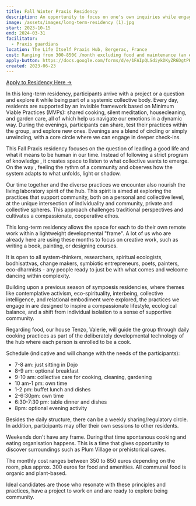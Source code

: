 ```yaml
---
title: Fall Winter Praxis Residency
description: An opportunity to focus on one's own inquiries while engaging in conscious community practices held by a lightweight developmental frame. Running from October 2023 through March 2024, participation is open, with stays ranging from two weeks up to the full five months.
image: /assets/images/long-term-residency (1).jpg
start: 2023-10-15
end: 2024-03-31
facilitator:
  - Praxis guardians
location: The Life Itself Praxis Hub, Bergerac, France
cost: Ranging from 300-850€ /month excluding food and maintenance (an extra approx. €300 a month)
apply-button: https://docs.google.com/forms/d/e/1FAIpQLSdiykDKyZR6DgtPKeYuNePy9sWc-qkIc4BVfKBRjkFWKvFp-g/viewform
created: 2023-06-23
---
```

<a href="https://docs.google.com/forms/d/e/1FAIpQLSdiykDKyZR6DgtPKeYuNePy9sWc-qkIc4BVfKBRjkFWKvFp-g/viewform" className="px-3 py-2 rounded bg-secondary text-sm text-primary font-medium shadow-xs hover:bg-secondary/80 focus-visible:outline">Apply to Residency Here &rarr;</a>

In this long-term residency, participants arrive with a project or a question and explore it while being part of a systemic collective body. Every day, residents are supported by an invisible framework based on Minimum Viable Practices (MVPs): shared cooking, silent meditation, housecleaning, and garden care, all of which help us navigate our emotions in a dynamic way. During the evenings, participants can share, test their practices within the group, and explore new ones. Evenings are a blend of circling or simply unwinding, with a core circle where we can engage in deeper check-ins.

This Fall Praxis residency focuses on the question of leading a good life and what it means to be human in our time. Instead of following a strict program of knowledge , it creates space to listen to  what collective wants to emerge. On the way , feeling the rythm of a community and observes how the system adapts to what unfolds, light or shadow.

Our time together and the diverse practices we encounter also nourish the living laboratory spirit of the hub. This spirit is aimed at exploring the practices that support community, both on a personal and collective level, at the unique intersection of individuality and community, private and collective spheres. This approach challenges traditional perspectives and cultivates a compassionate, cooperative ethos.

This long-term residency allows the space for each to do their own remote work within a lightweight developmental "frame". A lot of us who are already here are using these months to focus on creative work, such as writing a book, painting, or designing courses.

It is open to all system-thinkers, researchers, spiritual ecologists, bodhisattvas, change makers, symbiotic entrepreneurs, poets, painters, eco-dharmists - any people ready to just be with what comes and welcome dancing within complexity.

Building upon a previous season of sympoesis residencies, where themes like contemplative activism, eco-spirituality, interbeing, collective intelligence, and relational embodiment were explored, the practices we engage in are designed to inspire a compassionate lifestyle, ecological balance, and a shift from individual isolation to a sense of supportive community. 

Regarding food, our house Tenzo, Valerie, will guide the group through daily cooking practices as part of the deliberately developmental technology of the hub where each person is enrolled  to be a cook. 


Schedule (indicative and will change with the needs of the participants):

- 7-8 am: just sitting in Dojo 
- 8-9 am: optional breakfast 
- 9-10 am: collective care for cooking, cleaning, gardening
- 10 am-1 pm: own time
- 1-2 pm: buffet lunch and dishes
- 2-6:30pm: own time
- 6:30-7:30 pm: table dinner and dishes
- 8pm: optional evening activity 

Besides the daily structure, there can be a weekly sharing/regulatory circle. In addition, participants may offer their own sessions to other residents.

Weekends don't have any frame. During that time spontanous cooking and eating organisation happens. This is a time that gives opportunity to discover surroundings such as Plum Village or prehistorical caves. 

The monthly cost  ranges between 350 to 850 euros depending on the room, plus approx. 300 euros for food and amenities. All communal food is organic and plant-based.

Ideal candidates are those who resonate with these principles and practices, have a project to work on  and are ready to explore being community.
